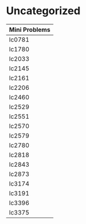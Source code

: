 # Uncategorized

| Mini Problems |
| ------------- |
| lc0781        |
| lc1780        |
| lc2033        |
| lc2145        |
| lc2161        |
| lc2206        |
| lc2460        |
| lc2529        |
| lc2551        |
| lc2570        |
| lc2579        |
| lc2780        |
| lc2818        |
| lc2843        |
| lc2873        |
| lc3174        |
| lc3191        |
| lc3396        |
| lc3375        |

